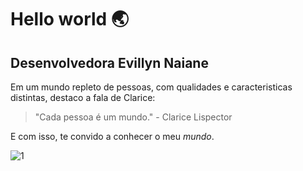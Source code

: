 # Hello world :earth_asia:
## Desenvolvedora Evillyn Naiane 
Em um mundo repleto de pessoas, com qualidades e caracteristicas distintas, destaco a fala de Clarice:
> "Cada pessoa é um mundo." - Clarice Lispector

E com isso, te  convido a conhecer o meu *mundo*.


![1](https://user-images.githubusercontent.com/93842120/180585524-29900a0e-5687-48b5-bef1-115dffb89139.png)

<!--
**evillynnaiana/evillynnaiana** is a ✨ _special_ ✨ repository because its `README.md` (this file) appears on your GitHub profile.

Here are some ideas to get you started:

- 🔭 I’m currently working on ...
- 🌱 I’m currently learning ...
- 👯 I’m looking to collaborate on ...
- 🤔 I’m looking for help with ...
- 💬 Ask me about ...
- 📫 How to reach me: ...
- 😄 Pronouns: ...
- ⚡ Fun fact: ...
-->

